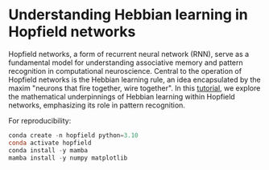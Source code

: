 # Understanding Hebbian learning in Hopfield networks

Hopfield networks, a form of recurrent neural network (RNN), serve as a fundamental model for understanding associative memory and pattern recognition in computational neuroscience. Central to the operation of Hopfield networks is the Hebbian learning rule, an idea encapsulated by the maxim "neurons that fire together, wire together". In this [tutorial](), we explore the mathematical underpinnings of Hebbian learning within Hopfield networks, emphasizing its role in pattern recognition.

For reproducibility:

```powershell
conda create -n hopfield python=3.10
conda activate hopfield
conda install -y mamba
mamba install -y numpy matplotlib
```